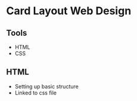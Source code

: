 # Card Layout Web Design

## Tools
- HTML
- CSS

## HTML
- Setting up basic structure
- Linked to css file